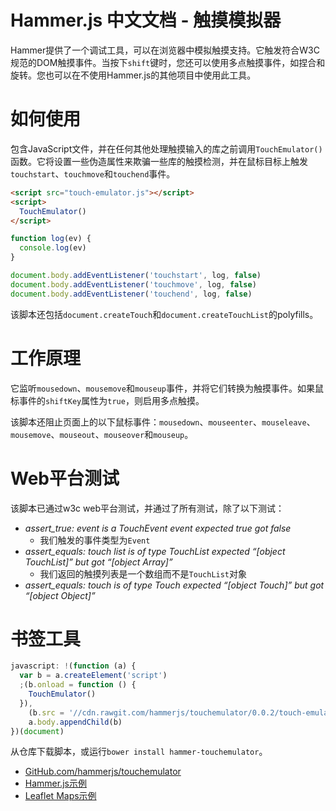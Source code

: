 # Hammer.js 中文文档 - 触摸模拟器

Hammer提供了一个调试工具，可以在浏览器中模拟触摸支持。它触发符合W3C规范的DOM触摸事件。当按下`shift`键时，您还可以使用多点触摸事件，如捏合和旋转。您也可以在不使用Hammer.js的其他项目中使用此工具。

# 如何使用

包含JavaScript文件，并在任何其他处理触摸输入的库之前调用`TouchEmulator()`函数。它将设置一些伪造属性来欺骗一些库的触摸检测，并在鼠标目标上触发`touchstart`、`touchmove`和`touchend`事件。

```html
<script src="touch-emulator.js"></script>
<script>
  TouchEmulator()
</script>
```

```javascript
function log(ev) {
  console.log(ev)
}

document.body.addEventListener('touchstart', log, false)
document.body.addEventListener('touchmove', log, false)
document.body.addEventListener('touchend', log, false)
```

该脚本还包括`document.createTouch`和`document.createTouchList`的polyfills。

# 工作原理

它监听`mousedown`、`mousemove`和`mouseup`事件，并将它们转换为触摸事件。如果鼠标事件的`shiftKey`属性为`true`，则启用多点触摸。

该脚本还阻止页面上的以下鼠标事件：`mousedown`、`mouseenter`、`mouseleave`、`mousemove`、`mouseout`、`mouseover`和`mouseup`。

# Web平台测试

该脚本已通过w3c web平台测试，并通过了所有测试，除了以下测试：

- _assert_true: event is a TouchEvent event expected true got false_
  - 我们触发的事件类型为`Event`
- _assert_equals: touch list is of type TouchList expected “[object TouchList]” but got “[object Array]”_
  - 我们返回的触摸列表是一个数组而不是`TouchList`对象
- _assert_equals: touch is of type Touch expected “[object Touch]” but got “[object Object]”_

# 书签工具

```javascript
javascript: !(function (a) {
  var b = a.createElement('script')
  ;(b.onload = function () {
    TouchEmulator()
  }),
    (b.src = '//cdn.rawgit.com/hammerjs/touchemulator/0.0.2/touch-emulator.js'),
    a.body.appendChild(b)
})(document)
```

从仓库下载脚本，或运行`bower install hammer-touchemulator`。

- [GitHub.com/hammerjs/touchemulator](https://github.com/hammerjs/touchemulator)
- [Hammer.js示例](https://hammerjs.github.io/touchemulator/)
- [Leaflet Maps示例](https://hammerjs.github.io/touchemulator/)
